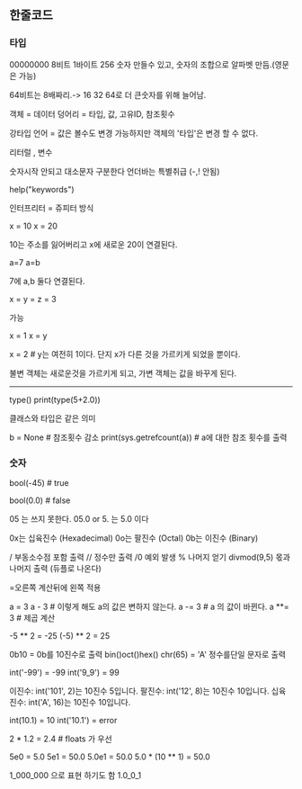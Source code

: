 ## 한줄코드

### 타입

00000000 8비트 1바이트
256 숫자 만들수 있고, 숫자의 조합으로 알파벳 만듬.(영문은 가능)

64비트는 8배짜리.-> 16 32 64로 더 큰숫자를 위해 늘어남.



객체 = 데이터 덩어리 = 타입, 값, 고유ID, 참조횟수 

강타입 언어 = 값은 볼수도  변경 가능하지만 객체의 '타입'은 변경 할 수 없다.

리터럴 , 변수

숫자시작 안되고 대소문자 구분한다 언더바는 특별취급 (-,! 안됨)

help("keywords")

인터프리터 = 쥬피터 방식

x = 10
x = 20

10는 주소를 잃어버리고 x에 새로운 20이 연결된다.

a=7
a=b

7에 a,b 둘다 연결된다.

x = y = z = 3

가능

x = 1
x = y

x = 2 # y는 여전히 1이다. 단지 x가 다른 것을 가르키게 되었을 뿐이다.

불변 객체는 새로운것을 가르키게 되고, 가변 객체는 값을 바꾸게 된다.

-----


type()
print(type(5+2.0))

클래스와 타입은 같은 의미

b = None # 참조횟수 감소
print(sys.getrefcount(a))  # a에 대한 참조 횟수를 출력

### 숫자

bool(-45) # true

bool(0.0) # false

05 는 쓰지 못한다.
05.0 or 5. 는 5.0 이다

0x는 십육진수 (Hexadecimal)
0o는 팔진수 (Octal)
0b는 이진수 (Binary)

/ 부동소수점 포함 출력
// 정수만 출력
/0 예외 발생
% 나머지 얻기
divmod(9,5) 몫과 나머지 출력 (듀플로 나온다)

=오른쪽 계산뒤에 왼쪽 적용

a = 3
a - 3 # 이렇게 해도 a의 값은 변하지 않는다.
a -= 3 # a 의 값이 바뀐다.
a **= 3 # 제곱 계산

-5 ** 2 = -25
(-5) ** 2 = 25

0b10 = 0b를 10진수로 출력
bin()oct()hex()
chr(65) = 'A' 정수를단일 문자로 출력 

int('-99') = -99
int('9_9') = 99

이진수: int('101', 2)는 10진수 5입니다.
팔진수: int('12', 8)는 10진수 10입니다.
십육진수: int('A', 16)는 10진수 10입니다.

int(10.1) = 10
int('10.1') = error

2 * 1.2 = 2.4 # floats 가 우선

5e0 = 5.0
5e1 = 50.0
5.0e1 = 50.0
5.0 * (10 ** 1) = 50.0

1_000_000 으로 표현 하기도 함
1.0_0_1

